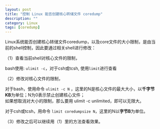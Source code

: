 ```yaml
---
layout: post
title: "控制 Linux 能否创建核心转储文件 coredump"
description: ""
category: Linux
tags: [coredump]
---
```


Linux系统能否创建核心转储文件coredump，以及core文件的大小限制，是由当前的shell控制，因此要通过相关shell进行修改：

（1）查看当前shell对核心文件的限制，

bash使用: `ulimit -c`，对于csh或tcsh, 使用`limit`进行查看

（2）修改对核心文件的限制，

对于bash，使用命令 `ulimit -c N` ，这里的N是核心文件的最大大小，以**千字节KB**为单位；N为0表示禁止创建核心文件；   
如果想取消对大小的限制，那么要用 ulimit -c unlimited，即可以无限大。

对于csh或tcsh，用命令 `limit coredumpsize N`，这里的N以**字节B**为单位。

（3）修改之后可以继续用（1）里的方法查看效果。
